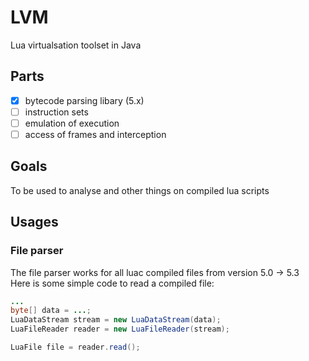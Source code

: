 # LVM
Lua virtualsation toolset in Java

## Parts
- [x] bytecode parsing libary (5.x)
- [ ] instruction sets
- [ ] emulation of execution
- [ ] access of frames and interception

## Goals
To be used to analyse and other things on compiled lua scripts

## Usages

### File parser
The file parser works for all luac compiled files from version 5.0 -> 5.3   
Here is some simple code to read a compiled file:
```java
...
byte[] data = ...;
LuaDataStream stream = new LuaDataStream(data);
LuaFileReader reader = new LuaFileReader(stream);

LuaFile file = reader.read();
```

